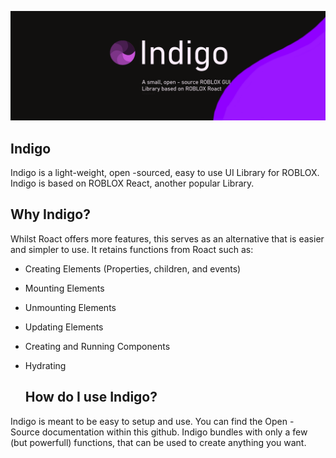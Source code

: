 ![Indigo Banner](https://raw.githubusercontent.com/ShadowsIndeedWhisper/Indigo/main/src/blob/images/indigoBannerA.png)

## Indigo

Indigo is a light-weight, open -sourced, easy to use UI Library for ROBLOX. Indigo is based on ROBLOX React, another popular Library. 

## Why Indigo?

Whilst Roact offers more features, this serves as an alternative that is easier and simpler to use. It retains functions from Roact such as:
  * Creating Elements (Properties, children, and events)
  * Mounting Elements
  * Unmounting Elements
  * Updating Elements
  * Creating and Running Components
  * Hydrating

    ## How do I use Indigo?

Indigo is meant to be easy to setup and use. You can find the Open - Source documentation within this github. Indigo bundles with only a few (but powerfull) functions,
that can be used to create anything you want.
